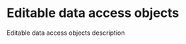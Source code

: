 [//]: # (20, Editable objects)

# Editable data access objects

Editable data access objects description
